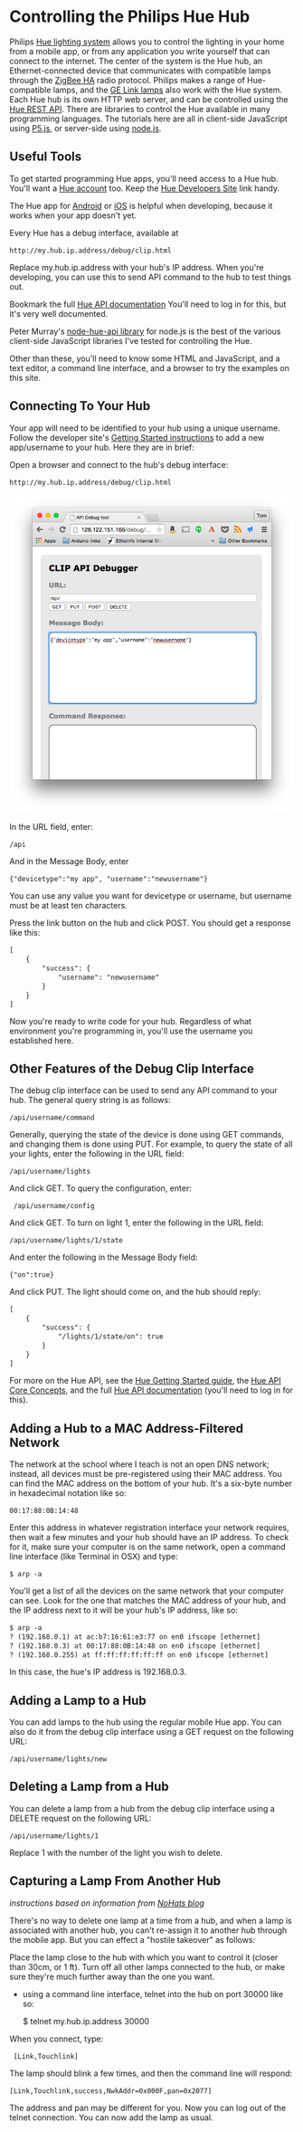 # Controlling the Philips Hue Hub

Philips [Hue lighting system](http://www2.meethue.com/en-us/) allows you to control the lighting in your home from a mobile app, or from any application you write yourself that can connect to the internet. The center of the system is the Hue hub, an Ethernet-connected device that communicates with compatible lamps through the [ZigBee HA](http://www.zigbee.org/zigbee-for-developers/applicationstandards/zigbeehomeautomation/) radio protocol. Philips makes a range of Hue-compatible lamps, and the [GE Link lamps](http://gelinkbulbs.com/) also work with the Hue system. Each Hue hub is its own HTTP web server, and can be controlled using the [Hue REST API](http://www.developers.meethue.com/). There are libraries to control the Hue available in many programming languages. The tutorials here are all in client-side JavaScript using [P5.js](http://p5js.org/), or server-side using [node.js](https://nodejs.org/).

## Useful Tools

To get started programming Hue apps, you'll need access to a Hue hub. You'll want a [Hue account](https://my.meethue.com/en-us/) too.  Keep the [Hue Developers Site](http://www.developers.meethue.com/) link handy. 

The Hue app for [Android](https://play.google.com/store/apps/details?id=com.philips.lighting.hue&hl=en) or [iOS](https://itunes.apple.com/us/app/philips-hue/id557206189?mt=8) is helpful when developing, because it works when your app doesn't yet.

Every Hue has a debug interface, available at 

    http://my.hub.ip.address/debug/clip.html

Replace my.hub.ip.address with your hub's IP address. When you're developing, you can use this to send API command to the hub to test things out. 

Bookmark the full [Hue API documentation](http://www.developers.meethue.com/philips-hue-api) You'll need to log in for this, but it's very well documented. 


Peter Murray's [node-hue-api library](https://github.com/peter-murray/node-hue-api) for node.js is the best of the various client-side JavaScript libraries I've tested for controlling the Hue.

Other than these, you'll need to know some HTML and JavaScript, and a text editor, a command line interface, and a browser to try the examples on this site.

## Connecting To Your Hub

Your app will need to be identified to your hub using a unique username. Follow the developer site's [Getting Started instructions](http://www.developers.meethue.com/documentation/getting-started) to add a new app/username to your hub. Here they are in brief:

Open a browser and connect to the hub's debug interface: 

    http://my.hub.ip.address/debug/clip.html
    
![Hue debug clip interface](images/debug_clip.png)

In the URL field, enter:

    /api

And in the Message Body, enter 

    {"devicetype":"my app", "username":"newusername"}

You can use any value you want for devicetype or username, but username must be at least ten characters.

Press the link button on the hub and click POST. You should get a response like this:

    [
		{
			"success": {
				"username": "newusername"
			}
		}
	]

Now you're ready to write code for your hub. Regardless of what environment you're programming in, you'll use the username you established here. 

## Other Features of the Debug Clip Interface

The debug clip interface can be used to send any API command to your hub. The general query string is as follows:

    /api/username/command
    
Generally, querying the state of the device is done using GET commands, and changing them is done using PUT. For example, to query the state of all your lights, enter the following in the URL field:

    /api/username/lights
    
 And click GET. To query the configuration, enter: 
 
     /api/username/config
 
And click GET.  To turn on light 1, enter the following in the URL field:

    /api/username/lights/1/state
    
And enter the following in the Message Body field:

    {"on":true}
    
And click PUT. The light should come on, and the hub should reply:

	[
		{
			"success": {
				"/lights/1/state/on": true
			}
		}
	]
	
For more on the Hue API, see the [Hue Getting Started guide](http://www.developers.meethue.com/documentation/getting-started),  the [Hue API Core Concepts](http://www.developers.meethue.com/documentation/core-concepts), and the full [Hue API documentation](http://www.developers.meethue.com/philips-hue-api) (you'll need to log in for this). 

## Adding a Hub to a MAC Address-Filtered Network

The network at the school where I teach is not an open DNS network; instead, all devices must be pre-registered using their MAC address. You can find the MAC address on the bottom of your hub. It's a six-byte number in hexadecimal notation like so:

    00:17:88:0B:14:48

Enter this address in whatever registration interface your network requires, then wait a few minutes and your hub should have an IP address. To check for it, make sure your computer is on the same network, open a command line interface (like Terminal in OSX) and type:

    $ arp -a
    
You'll get a list of all the devices on the same network that your computer can see. Look for the one that matches the MAC address of your hub, and the IP address next to it will be your hub's IP address, like so:

    $ arp -a
	? (192.168.0.1) at ac:b7:16:61:e3:77 on en0 ifscope [ethernet]
	? (192.168.0.3) at 00:17:88:0B:14:48 on en0 ifscope [ethernet]
	? (192.168.0.255) at ff:ff:ff:ff:ff:ff on en0 ifscope [ethernet]
	
In this case, the hue's IP address is 192.168.0.3. 

## Adding a Lamp to a Hub

You can add lamps to the hub using the regular mobile Hue app. You can also do it from the debug clip interface using a GET request on the following URL:

    /api/username/lights/new
 
## Deleting a Lamp from a Hub

You can delete a lamp from a hub from the debug clip interface using a DELETE request on the following URL:

    /api/username/lights/1
   
Replace 1 with the number of the light you wish to delete. 

## Capturing a Lamp From Another Hub

_instructions based on information from  [NoHats blog](https://nohats.ca/wordpress/blog/2013/05/26/philips-hue-alternative-for-lamp-stealer/)_

There's no way to delete one lamp at a time from a hub, and when a lamp is associated with another hub, you can't re-assign it to another hub through the mobile app. But you can effect a "hostile takeover" as follows:

Place the lamp close to the hub with which you want to control it (closer than 30cm, or 1 ft). Turn off all other lamps connected to the hub, or make sure they're much further away than the one you want. 
* using a command line interface, telnet into the hub on port 30000 like so:

    $ telnet my.hub.ip.address 30000

When you connect, type:

     [Link,Touchlink]


The lamp should blink a few times, and then the command line will respond:

    [Link,Touchlink,success,NwkAddr=0x000F,pan=0x2077]

The address and pan may be different for you. Now you can log out of the telnet connection. You can now add the lamp as usual.